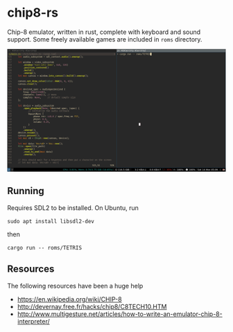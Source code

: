 # chip8-rs
Chip-8 emulator, written in rust, complete with keyboard and sound support. Some freely available games are included in `roms` directory.

<img src="assets/out.gif">

## Running

Requires SDL2 to be installed. On Ubuntu, run

```
sudo apt install libsdl2-dev
```

then

```
cargo run -- roms/TETRIS
```

## Resources

The following resources have been a huge help

- https://en.wikipedia.org/wiki/CHIP-8
- http://devernay.free.fr/hacks/chip8/C8TECH10.HTM
- http://www.multigesture.net/articles/how-to-write-an-emulator-chip-8-interpreter/

